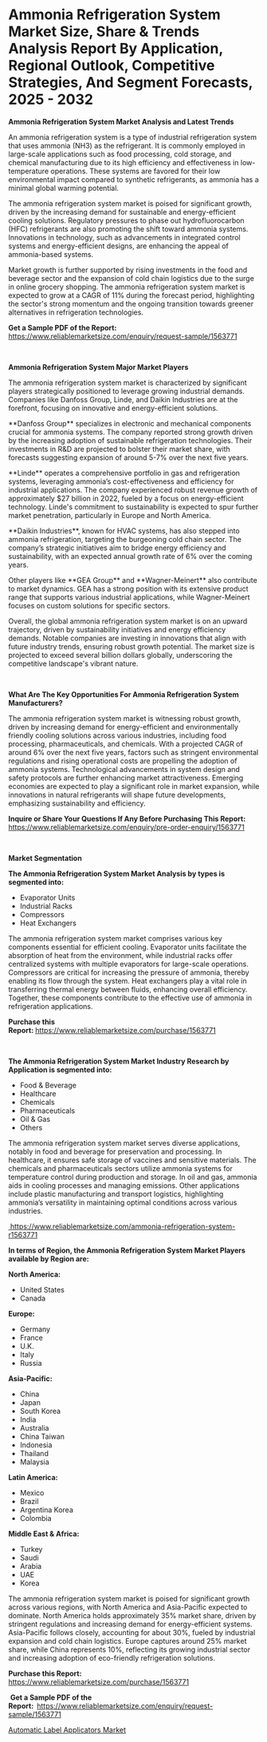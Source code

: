 <p><h1>Ammonia Refrigeration System Market Size, Share & Trends Analysis Report By Application, Regional Outlook, Competitive Strategies, And Segment Forecasts, 2025 - 2032</h1></p><p><strong>Ammonia Refrigeration System Market Analysis and Latest Trends</strong></p>
<p><p>An ammonia refrigeration system is a type of industrial refrigeration system that uses ammonia (NH3) as the refrigerant. It is commonly employed in large-scale applications such as food processing, cold storage, and chemical manufacturing due to its high efficiency and effectiveness in low-temperature operations. These systems are favored for their low environmental impact compared to synthetic refrigerants, as ammonia has a minimal global warming potential.</p><p>The ammonia refrigeration system market is poised for significant growth, driven by the increasing demand for sustainable and energy-efficient cooling solutions. Regulatory pressures to phase out hydrofluorocarbon (HFC) refrigerants are also promoting the shift toward ammonia systems. Innovations in technology, such as advancements in integrated control systems and energy-efficient designs, are enhancing the appeal of ammonia-based systems.</p><p>Market growth is further supported by rising investments in the food and beverage sector and the expansion of cold chain logistics due to the surge in online grocery shopping. The ammonia refrigeration system market is expected to grow at a CAGR of 11% during the forecast period, highlighting the sector's strong momentum and the ongoing transition towards greener alternatives in refrigeration technologies.</p></p>
<p><strong>Get a Sample PDF of the Report:&nbsp;</strong> <a href="https://www.reliablemarketsize.com/enquiry/request-sample/1563771?utm_campaign=2733&utm_medium=2&utm_source=Github&utm_content=ia&utm_term=11042025&utm_id=ammonia-refrigeration-system">https://www.reliablemarketsize.com/enquiry/request-sample/1563771</a></p>
<p>&nbsp;</p>
<p><strong>Ammonia Refrigeration System Major Market Players</strong></p>
<p><p>The ammonia refrigeration system market is characterized by significant players strategically positioned to leverage growing industrial demands. Companies like Danfoss Group, Linde, and Daikin Industries are at the forefront, focusing on innovative and energy-efficient solutions.</p><p>**Danfoss Group** specializes in electronic and mechanical components crucial for ammonia systems. The company reported strong growth driven by the increasing adoption of sustainable refrigeration technologies. Their investments in R&D are projected to bolster their market share, with forecasts suggesting expansion of around 5-7% over the next five years.</p><p>**Linde** operates a comprehensive portfolio in gas and refrigeration systems, leveraging ammonia’s cost-effectiveness and efficiency for industrial applications. The company experienced robust revenue growth of approximately $27 billion in 2022, fueled by a focus on energy-efficient technology. Linde's commitment to sustainability is expected to spur further market penetration, particularly in Europe and North America.</p><p>**Daikin Industries**, known for HVAC systems, has also stepped into ammonia refrigeration, targeting the burgeoning cold chain sector. The company’s strategic initiatives aim to bridge energy efficiency and sustainability, with an expected annual growth rate of 6% over the coming years. </p><p>Other players like **GEA Group** and **Wagner-Meinert** also contribute to market dynamics. GEA has a strong position with its extensive product range that supports various industrial applications, while Wagner-Meinert focuses on custom solutions for specific sectors. </p><p>Overall, the global ammonia refrigeration system market is on an upward trajectory, driven by sustainability initiatives and energy efficiency demands. Notable companies are investing in innovations that align with future industry trends, ensuring robust growth potential. The market size is projected to exceed several billion dollars globally, underscoring the competitive landscape's vibrant nature.</p></p>
<p>&nbsp;</p>
<p><strong>What Are The Key Opportunities For Ammonia Refrigeration System Manufacturers?</strong></p>
<p><p>The ammonia refrigeration system market is witnessing robust growth, driven by increasing demand for energy-efficient and environmentally friendly cooling solutions across various industries, including food processing, pharmaceuticals, and chemicals. With a projected CAGR of around 6% over the next five years, factors such as stringent environmental regulations and rising operational costs are propelling the adoption of ammonia systems. Technological advancements in system design and safety protocols are further enhancing market attractiveness. Emerging economies are expected to play a significant role in market expansion, while innovations in natural refrigerants will shape future developments, emphasizing sustainability and efficiency.</p></p>
<p><strong>Inquire or Share Your Questions If Any Before Purchasing This Report:</strong> <a href="https://www.reliablemarketsize.com/enquiry/pre-order-enquiry/1563771?utm_campaign=2733&utm_medium=2&utm_source=Github&utm_content=ia&utm_term=11042025&utm_id=ammonia-refrigeration-system">https://www.reliablemarketsize.com/enquiry/pre-order-enquiry/1563771</a></p>
<p>&nbsp;</p>
<p><strong>Market Segmentation</strong></p>
<p><strong>The Ammonia Refrigeration System Market Analysis by types is segmented into:</strong></p>
<p><ul><li>Evaporator Units</li><li>Industrial Racks</li><li>Compressors</li><li>Heat Exchangers</li></ul></p>
<p><p>The ammonia refrigeration system market comprises various key components essential for efficient cooling. Evaporator units facilitate the absorption of heat from the environment, while industrial racks offer centralized systems with multiple evaporators for large-scale operations. Compressors are critical for increasing the pressure of ammonia, thereby enabling its flow through the system. Heat exchangers play a vital role in transferring thermal energy between fluids, enhancing overall efficiency. Together, these components contribute to the effective use of ammonia in refrigeration applications.</p></p>
<p><strong>Purchase this Report:&nbsp;</strong><a href="https://www.reliablemarketsize.com/purchase/1563771?utm_campaign=2733&utm_medium=2&utm_source=Github&utm_content=ia&utm_term=11042025&utm_id=ammonia-refrigeration-system">https://www.reliablemarketsize.com/purchase/1563771</a></p>
<p>&nbsp;</p>
<p><strong>The Ammonia Refrigeration System Market Industry Research by Application is segmented into:</strong></p>
<p><ul><li>Food & Beverage</li><li>Healthcare</li><li>Chemicals</li><li>Pharmaceuticals</li><li>Oil & Gas</li><li>Others</li></ul></p>
<p><p>The ammonia refrigeration system market serves diverse applications, notably in food and beverage for preservation and processing. In healthcare, it ensures safe storage of vaccines and sensitive materials. The chemicals and pharmaceuticals sectors utilize ammonia systems for temperature control during production and storage. In oil and gas, ammonia aids in cooling processes and managing emissions. Other applications include plastic manufacturing and transport logistics, highlighting ammonia’s versatility in maintaining optimal conditions across various industries.</p></p>
<p><a href="https://www.reliablemarketsize.com/ammonia-refrigeration-system-r1563771?utm_campaign=2733&utm_medium=2&utm_source=Github&utm_content=ia&utm_term=11042025&utm_id=ammonia-refrigeration-system">&nbsp;https://www.reliablemarketsize.com/ammonia-refrigeration-system-r1563771</a></p>
<p><strong>In terms of Region, the Ammonia Refrigeration System Market Players available by Region are:</strong></p>
<p>
    <p> <strong> North America: </strong>
        <ul>
            <li>United States</li>
            <li>Canada</li>
        </ul>
        </p> 
    <p> <strong> Europe: </strong>
        <ul>
            <li>Germany</li>
            <li>France</li>
            <li>U.K.</li>
            <li>Italy</li>
            <li>Russia</li>
        </ul>
        </p> 
    <p> <strong> Asia-Pacific: </strong>
        <ul>
            <li>China</li>
            <li>Japan</li>
            <li>South Korea</li>
            <li>India</li>
            <li>Australia</li>
            <li>China Taiwan</li>
            <li>Indonesia</li>
            <li>Thailand</li>
            <li>Malaysia</li>
        </ul>
        </p> 
    <p> <strong> Latin America: </strong>
        <ul>
            <li>Mexico</li>
            <li>Brazil</li>
            <li>Argentina Korea</li>
            <li>Colombia</li>
        </ul>
        </p> 
    <p> <strong> Middle East & Africa: </strong>
        <ul>
            <li>Turkey</li>
            <li>Saudi</li>
            <li>Arabia</li>
            <li>UAE</li>
            <li>Korea</li>
        </ul>
    </p>
    </p>
<p><p>The ammonia refrigeration system market is poised for significant growth across various regions, with North America and Asia-Pacific expected to dominate. North America holds approximately 35% market share, driven by stringent regulations and increasing demand for energy-efficient systems. Asia-Pacific follows closely, accounting for about 30%, fueled by industrial expansion and cold chain logistics. Europe captures around 25% market share, while China represents 10%, reflecting its growing industrial sector and increasing adoption of eco-friendly refrigeration solutions.</p></p>
<p><strong>Purchase this Report: </strong><a href="https://www.reliablemarketsize.com/purchase/1563771?utm_campaign=2733&utm_medium=2&utm_source=Github&utm_content=ia&utm_term=11042025&utm_id=ammonia-refrigeration-system">https://www.reliablemarketsize.com/purchase/1563771</a></p>
<p>&nbsp;<strong>Get a Sample PDF of the Report:&nbsp;&nbsp;</strong><a href="https://www.reliablemarketsize.com/enquiry/request-sample/1563771?utm_campaign=2733&utm_medium=2&utm_source=Github&utm_content=ia&utm_term=11042025&utm_id=ammonia-refrigeration-system">https://www.reliablemarketsize.com/enquiry/request-sample/1563771</a></p>
<p><strong></strong></p>
<p><p><a href="https://github.com/naomaroaoonv/Market-Research-Report-List-1/blob/main/automatic-label-applicators-market.md?utm_campaign=2733&utm_medium=2&utm_source=Github&utm_content=ia&utm_term=11042025&utm_id=ammonia-refrigeration-system">Automatic Label Applicators Market</a></p></p>